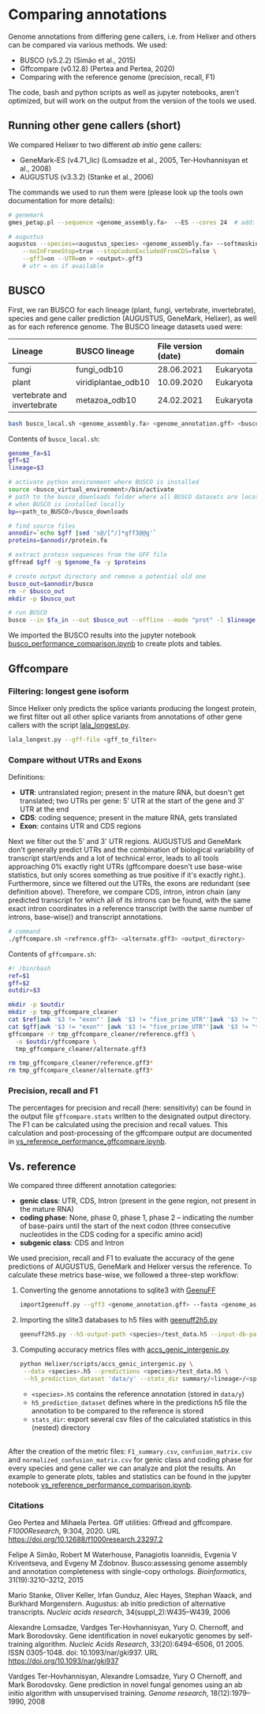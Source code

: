 # Comparing annotations
Genome annotations from differing gene callers, i.e. from Helixer and others
can be compared via various methods. We used:
- BUSCO (v5.2.2) (Simão et al., 2015)
- Gffcompare (v0.12.8) (Pertea and Pertea, 2020)
- Comparing with the reference genome (precision, recall, F1)
   
The code, bash and python scripts as well as jupyter notebooks, aren't
optimized, but will work on the output from the version of the tools
we used.

## Running other gene callers (short)
We compared Helixer to two different _ab initio_ gene callers:
-  GeneMark-ES (v4.71_lic) (Lomsadze et al., 2005, Ter-Hovhannisyan et al., 2008)
- AUGUSTUS (v3.3.2) (Stanke et al., 2006)

The commands we used to run them were (please look up the tools
own documentation for more details):
```bash
# genemark
gmes_petap.pl --sequence <genome_assembly.fa>  --ES --cores 24  # add: --fungus for fungal genomes

# augustus
augustus --species=<augustus_species> <genome_assembly.fa> --softmasking=1 \
    --noInFrameStop=true --stopCodonExcludedFromCDS=false \
    --gff3=on --UTR=on > <output>.gff3
    # utr = on if available
```

## BUSCO
First, we ran BUSCO for each lineage (plant, fungi, vertebrate, invertebrate),
species and gene caller prediction (AUGUSTUS, GeneMark, Helixer), as well as for
each reference genome. The BUSCO lineage datasets used were:

| Lineage                     | BUSCO lineage       | File version (date) | domain    |
|:----------------------------|:--------------------|:--------------------|:----------|
| fungi                       | fungi_odb10         | 28.06.2021          | Eukaryota |
| plant                       | viridiplantae_odb10 | 10.09.2020          | Eukaryota |
| vertebrate and invertebrate | metazoa_odb10       | 24.02.2021          | Eukaryota |
   
```bash
bash busco_local.sh <genome_assembly.fa> <genome_annotation.gff> <busco_lineage>
```
Contents of `busco_local.sh`:
```bash
genome_fa=$1
gff=$2
lineage=$3

# activate python environment where BUSCO is installed
source <busco_virtual_environment>/bin/activate
# path to the busco_downloads folder where all BUSCO datasets are located
# when BUSCO is installed locally
bp=<path_to_BUSCO>/busco_downloads

# find source files
annodir=`echo $gff |sed 's@/[^/]*gff3@@g'`
proteins=$annodir/protein.fa

# extract protein sequences from the GFF file
gffread $gff -g $genome_fa -y $proteins

# create output directory and remove a potential old one
busco_out=$annodir/busco
rm -r $busco_out
mkdir -p $busco_out

# run BUSCO
busco --in $fa_in --out $busco_out --offline --mode "prot" -l $lineage -f --download_path $bp
```
We imported the BUSCO results into the jupyter notebook
[busco_performance_comparison.ipynb](busco_performance_comparison.ipynb)
to create plots and tables.


## Gffcompare
### Filtering: longest gene isoform
Since Helixer only predicts the splice variants producing the longest protein,
we first filter out all other splice variants from annotations of other gene
callers with the script [lala_longest.py](https://github.com/weberlab-hhu/helixer_scratch/blob/master/misc_scripts/lala_longest.py).
```bash
lala_longest.py --gff-file <gff_to_filter>
```
### Compare without UTRs and Exons
Definitions:
- **UTR**: untranslated region; present in the mature RNA, but doesn't get
translated; two UTRs per gene: 5' UTR at the start of the gene and 3' UTR
at the end
- **CDS**: coding sequence; present in the mature RNA, gets translated
- **Exon**: contains UTR and CDS regions   

Next we filter out the 5' and 3' UTR regions. AUGUSTUS and GeneMark don't
generally predict UTRs and the combination of biological variability
of transcript start/ends and a lot of technical error, leads to all tools
approaching 0% exactly right UTRs (gffcompare doesn't use base-wise
statistics, but only scores something as true positive if it's exactly right.).
Furthermore, since we filtered out the UTRs, the exons are redundant (see
definition above). Therefore, we compare CDS, intron, intron chain (any
predicted transcript for which all of its introns can be found, with the
same exact intron coordinates in a reference transcript (with the same
number of introns, base-wise)) and transcript annotations.

```bash
# command
./gffcompare.sh <refrence.gff3> <alternate.gff3> <output_directory>
```
Contents of `gffcompare.sh`:
```bash
#! /bin/bash
ref=$1
gff=$2
outdir=$3

mkdir -p $outdir
mkdir -p tmp_gffcompare_cleaner
cat $ref|awk '$3 != "exon"' |awk '$3 != "five_prime_UTR"'|awk '$3 != "three_prime_UTR"' > tmp_gffcompare_cleaner/reference.gff3
cat $gff|awk '$3 != "exon"' |awk '$3 != "five_prime_UTR"'|awk '$3 != "three_prime_UTR"' > tmp_gffcompare_cleaner/alternate.gff3
gffcompare -r tmp_gffcompare_cleaner/reference.gff3 \
  -o $outdir/gffcompare \
  tmp_gffcompare_cleaner/alternate.gff3

rm tmp_gffcompare_cleaner/reference.gff3*
rm tmp_gffcompare_cleaner/alternate.gff3*
```

### Precision, recall and F1
The percentages for precision and recall (here: sensitivity) can be
found in the output file `gffcompare.stats` written to the designated
output directory. The F1 can be calculated using the precision and
recall values. This calculation and post-processing of the gffcompare
output are documented in
[vs_reference_performance_gffcompare.ipynb](vs_reference_performance_gffcompare.ipynb).

## Vs. reference
We compared three different annotation categories:
- **genic class**: UTR, CDS, Intron (present in the gene region, not present
in the mature RNA)
- **coding phase**: None, phase 0, phase 1, phase 2 – indicating the number
of base-pairs until the start of the next codon (three consecutive
nucleotides in the CDS coding for a specific amino acid)
- **subgenic class**: CDS and Intron

We used precision, recall and F1  to evaluate the accuracy of the gene
predictions of AUGUSTUS, GeneMark and Helixer versus the reference.
To calculate these metrics base-wise, we followed a three-step workflow:
   
1. Converting the genome annotations to sqlite3 with [GeenuFF](https://github.com/weberlab-hhu/GeenuFF)
    
   ```bash
   import2geenuff.py --gff3 <genome_annotation.gff> --fasta <genome_assembly.fa> --db-path <species.sqlite3> --log-file import.log --species <species>
    ```
   
2. Importing the slite3 databases to h5 files with [geenuff2h5.py](../geenuff2h5.py)
    
   ```bash
   geenuff2h5.py --h5-output-path <species>/test_data.h5 --input-db-path <species.sqlite3> --subsequence-length 21384 --write-by 2138400
    ```
3. Computing accuracy metrics files with [accs_genic_intergenic.py](../scripts/accs_genic_intergenic.py)
   ```bash
   python Helixer/scripts/accs_genic_intergenic.py \
    --data <species>.h5 --predictions <species>/test_data.h5 \
    --h5_prediction_dataset 'data/y' --stats_dir summary/<lineage>/<species>/vs_ref/<gene_caller>
    ```
   - `<species>.h5` contains the reference annotation (stored in `data/y`)
   - `h5_prediction_dataset` defines where in the predictions h5 file the
   annotation to be compared to the reference is stored
   - `stats_dir`: export several csv files of the calculated statistics in
   this (nested) directory
   
\
After the creation of the metric files: `F1_summary.csv`, `confusion_matrix.csv`
and `normalized_confusion_matrix.csv` for genic class and coding phase for
every species and gene caller we can analyze and plot the results. An example
to generate plots, tables and statistics can be found in the jupyter notebook
[vs_reference_performance_comparison.ipynb](vs_reference_performance_comparison.ipynb).

### Citations
Geo Pertea and Mihaela Pertea. Gff utilities: Gffread and gffcompare.
_F1000Research_, 9:304, 2020. URL
https://doi.org/10.12688/f1000research.23297.2   
   
Felipe A Simão, Robert M Waterhouse, Panagiotis Ioannidis, Evgenia V
Kriventseva, and Evgeny M Zdobnov. Busco:assessing genome assembly and
annotation completeness with single-copy orthologs. _Bioinformatics_,
31(19):3210–3212, 2015
   
Mario Stanke, Oliver Keller, Irfan Gunduz, Alec Hayes, Stephan Waack,
and Burkhard Morgenstern. Augustus: ab initio prediction of alternative
transcripts. _Nucleic acids research_, 34(suppl_2):W435–W439, 2006
   
Alexandre Lomsadze, Vardges Ter-Hovhannisyan, Yury O. Chernoff, and Mark
Borodovsky. Gene identification in novel eukaryotic genomes by self-training
algorithm. _Nucleic Acids Research_, 33(20):6494–6506, 01 2005. ISSN
0305-1048. doi: 10.1093/nar/gki937. URL https://doi.org/10.1093/nar/gki937
   
Vardges Ter-Hovhannisyan, Alexandre Lomsadze, Yury O Chernoff, and Mark
Borodovsky. Gene prediction in novel fungal genomes using an ab initio
algorithm with unsupervised training. _Genome research_, 18(12):1979–1990, 2008

